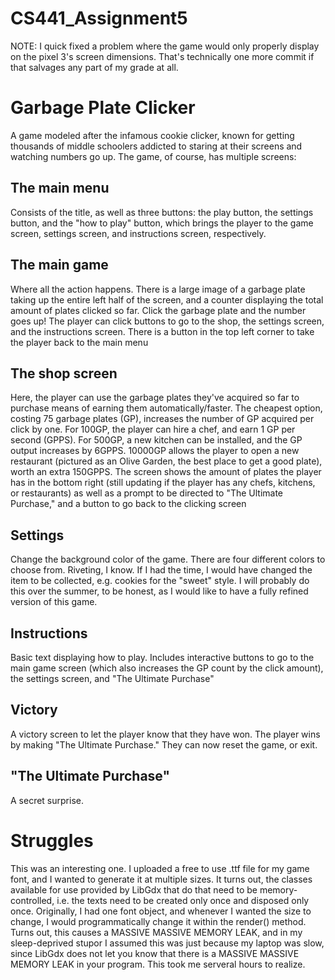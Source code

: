 # CS441_Assignment5
NOTE: I quick fixed a problem where the game would only properly display on the pixel 3's screen dimensions. That's technically one more commit if that salvages any part of my grade at all.
# Garbage Plate Clicker
A game modeled after the infamous cookie clicker, known for getting thousands of middle schoolers addicted to staring at their screens and 
watching numbers go up.
The game, of course, has multiple screens:
## The main menu
Consists of the title, as well as three buttons: the play button, the settings button, and the "how to play" button, which brings the 
player to the game screen, settings screen, and instructions screen, respectively.
## The main game
Where all the action happens. There is a large image of a garbage plate taking up the entire left half of the screen, and a counter 
displaying the total amount of plates clicked so far. Click the garbage plate and the number goes up! The player can click buttons to go 
to the shop, the settings screen, and the instructions screen. There is a button in the top left corner to take the player back to the main menu
## The shop screen
Here, the player can use the garbage plates they've acquired so far to purchase means of earning them automatically/faster. The cheapest 
option, costing 75 garbage plates (GP), increases the number of GP acquired per click by one. For 100GP, the player can hire a chef, and 
earn 1 GP per second (GPPS). For 500GP, a new kitchen can be installed, and the GP output increases by 6GPPS. 10000GP allows the player to 
open a new restaurant (pictured as an Olive Garden, the best place to get a good plate), worth an extra 150GPPS. The screen shows the 
amount of plates the player has in the bottom right (still updating if the player has any chefs, kitchens, or restaurants) as well as a 
prompt to be directed to "The Ultimate Purchase," and a button to go back to the clicking screen
## Settings
Change the background color of the game. There are four different colors to choose from. Riveting, I know. If I had the time, I would have 
changed the item to be collected, e.g. cookies for the "sweet" style. I will probably do this over the summer, to be honest, as I would 
like to have a fully refined version of this game.
## Instructions
Basic text displaying how to play. Includes interactive buttons to go to the main game screen (which also increases the GP count by the 
click amount), the settings screen, and "The Ultimate Purchase"
## Victory
A victory screen to let the player know that they have won. The player wins by making "The Ultimate Purchase." They can now reset the game, or exit.
## "The Ultimate Purchase"
A secret surprise.

# Struggles
This was an interesting one. I uploaded a free to use .ttf file for my game font, and I wanted to generate it at multiple sizes. It turns 
out, the classes available for use provided by LibGdx that do that need to be memory-controlled, i.e. the texts need to be created only 
once and disposed only once. Originally, I had one font object, and whenever I wanted the size to change, I would programmatically change 
it within the render() method. Turns out, this causes a MASSIVE MASSIVE MEMORY LEAK, and in my sleep-deprived stupor I assumed this was 
just because my laptop was slow, since LibGdx does not let you know that there is a MASSIVE MASSIVE MEMORY LEAK in your program. This 
took me serveral hours to realize.
